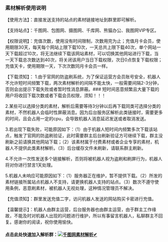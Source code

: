 ### 素材解析使用说明

【使用方法】：直接发送支持的站点的素材链接地址到群里即可解析。

【支持站点】：千图网、包图网、摄图网、千库网、熊猫办公、我图网VIP专区。

【权限说明】：充值次数，使用没有时间限制，次数用完为止；充值月卡会员，使用期限30天，每天每个网站上限下载10次，一天总共上限下载40次，单个网站一天下载超过10次，将无法继续下载该网站素材，可以切换其他网站进行下载，当一天下载总次数达到40次，将关闭该用户当日下载权限，次日0点恢复下载权限；充值天卡，使用期限一天，下次次数同月卡会员一样。

【下载须知】：
1.由于官网的防盗刷系统，为了保证运营方会员账号安全，机器人不允许短时间频繁下载，两次素材解析的间隔不能太快，一般需要间隔2-3分钟，否则会出提示下载失败或者暂时性消息屏蔽。### 短时间恶意频繁且大量下载的用户将收回下载次数或者下载会员权限，须知！！！

2.某些可以选择分类的素材，解析后需要等待3分钟以后再下载同类可选择分类的素材，不然机器人会临时性屏蔽消息。因为后台服务区解析此类链接时，需要更多的时间，且会占用一定的cpu，会导致机器人消息延迟发送或者取消发送。

3.若出现下载失败，可能原因如下：（1）由于机器人短时间内频繁多次下载该站点，触发了官网的防盗刷验证，此时需要群主后台刷新验证方可继续下载，群主没刷新之前请换其他网站下载；（2）该素材属于付费素材或者企业专享的素材，机器人不提供此类素材解析。（3）后台缓存文件未刷新，请联系群主刷新。

4.不允许一次性发送多个链接解析，否则将被机器人视为盗刷和刷屏行为，机器人将对你进行禁言1天处理。

5.机器人未响应可能原因如下：（1）服务器正在维护，暂不提供下载。（2）所发的素材链接所属站点机器人不支持，请更换机器人支持的站点。（3）数次不遵守使用条例，恶意刷素材，被机器人无视处理，这种情况管理员不解决。

【充值须知】：群里发送充值二字，访问机器人发送的网站购买卡密进行充值。

【温馨提示】：机器人由群主运营，后台服务器也由群主运营，由于群主工作缘故，不能及时对机器人出现的问题进行维护，所以有事留言机器人，私聊群主不回复。感谢你的阅读，祝你使用愉快。

#### 点击此处快速加入解析群：<a target="_blank" href="https://qm.qq.com/cgi-bin/qm/qr?k=4SJ_EHTtjWd_JaMrzA5XHIzzrrcWFOSe&jump_from=webapi"><img border="0" src="//pub.idqqimg.com/wpa/images/group.png" alt="千图网素材解析✔" title="千图网素材解析✔"></a>

